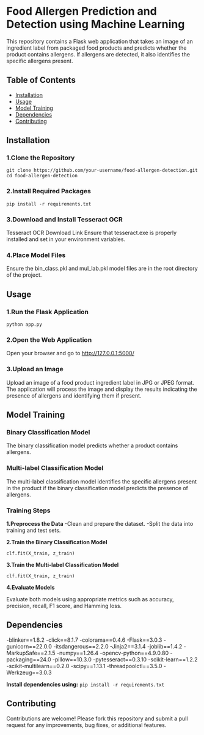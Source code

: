 # Food Allergen Prediction and Detection using Machine Learning

This repository contains a Flask web application that takes an image of an ingredient label from packaged food products and predicts whether the product contains allergens. If allergens are detected, it also identifies the specific allergens present.

## Table of Contents
- [Installation](#installation)
- [Usage](#usage)
- [Model Training](#model-training)
- [Dependencies](#dependencies)
- [Contributing](#contributing)
  
## Installation

### 1.Clone the Repository
`git clone https://github.com/your-username/food-allergen-detection.git
cd food-allergen-detection`

### 2.Install Required Packages
`pip install -r requirements.txt`

### 3.Download and Install Tesseract OCR

Tesseract OCR Download Link
Ensure that tesseract.exe is properly installed and set in your environment variables.

### 4.Place Model Files

Ensure the bin_class.pkl and mul_lab.pkl model files are in the root directory of the project.

## Usage

### 1.Run the Flask Application
`python app.py`

### 2.Open the Web Application
Open your browser and go to http://127.0.0.1:5000/

### 3.Upload an Image

Upload an image of a food product ingredient label in JPG or JPEG format. The application will process the image and display the results indicating the presence of allergens and identifying them if present.

## Model Training
### Binary Classification Model
The binary classification model predicts whether a product contains allergens.

### Multi-label Classification Model
The multi-label classification model identifies the specific allergens present in the product if the binary classification model predicts the presence of allergens.

### Training Steps
**1.Preprocess the Data**
 -Clean and prepare the dataset.
 -Split the data into training and test sets.
  
**2.Train the Binary Classification Model**

`clf.fit(X_train, z_train)`

**3.Train the Multi-label Classification Model**

`clf.fit(X_train, z_train)`

**4.Evaluate Models**

Evaluate both models using appropriate metrics such as accuracy, precision, recall, F1 score, and Hamming loss.

## Dependencies

-blinker==1.8.2
-click==8.1.7
-colorama==0.4.6
-Flask==3.0.3
-gunicorn==22.0.0
-itsdangerous==2.2.0
-Jinja2==3.1.4
-joblib==1.4.2
-MarkupSafe==2.1.5
-numpy==1.26.4
-opencv-python==4.9.0.80
-packaging==24.0
-pillow==10.3.0
-pytesseract==0.3.10
-scikit-learn==1.2.2
-scikit-multilearn==0.2.0
-scipy==1.13.1
-threadpoolctl==3.5.0
-Werkzeug==3.0.3

**Install dependencies using:**
`pip install -r requirements.txt`

## Contributing

Contributions are welcome! Please fork this repository and submit a pull request for any improvements, bug fixes, or additional features.
